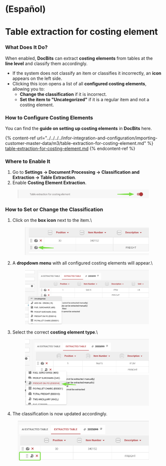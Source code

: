 
# (Español)

# Table extraction for costing element

### **What Does It Do?**

When enabled, **DocBits** can extract **costing elements** from tables at the **line level** and classify them accordingly.

* If the system does not classify an item or classifies it incorrectly, an **icon** appears on the left side.
* Clicking this icon opens a list of all **configured costing elements**, allowing you to:
  * **Change the classification** if it is incorrect.
  * **Set the item to "Uncategorized"** if it is a regular item and not a costing element.

### **How to Configure Costing Elements**

You can find the **guide on setting up costing elements** in **DocBits** here.

{% content-ref url="../../../../infor-integration-and-configuration/importing-customer-master-data/m3/table-extraction-for-costing-element.md" %}
[table-extraction-for-costing-element.md](../../../../infor-integration-and-configuration/importing-customer-master-data/m3/table-extraction-for-costing-element.md)
{% endcontent-ref %}

### **Where to Enable It**

1. Go to **Settings → Document Processing → Classification and Extraction → Table Extraction**.
2. Enable **Costing Element Extraction**.

<figure><img src="../../../../.gitbook/assets/iScreen Shoter - Google Chrome - 250211105422.jpg" alt=""><figcaption></figcaption></figure>

### **How to Set or Change the Classification**

1.  Click on the **box icon** next to the item.\


    <figure><img src="../../../../.gitbook/assets/iScreen Shoter - Google Chrome - 250211104810.jpg" alt=""><figcaption></figcaption></figure>
2.  A **dropdown menu** with all configured costing elements will appear.\


    <figure><img src="../../../../.gitbook/assets/iScreen Shoter - Google Chrome - 250211102530.jpg" alt=""><figcaption></figcaption></figure>
3.  Select the correct **costing element type**.\


    <figure><img src="../../../../.gitbook/assets/iScreen Shoter - Google Chrome - 250211102650.jpg" alt=""><figcaption></figcaption></figure>
4. The classification is now updated accordingly.

<figure><img src="../../../../.gitbook/assets/iScreen Shoter - Google Chrome - 250211103411.jpg" alt=""><figcaption></figcaption></figure>
